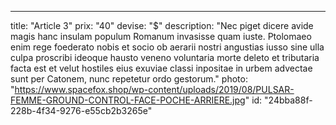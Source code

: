 ---
title: "Article 3"
prix: "40"
devise: "$"
description: "Nec piget dicere avide magis hanc insulam populum Romanum invasisse quam iuste. Ptolomaeo enim rege foederato nobis et socio ob aerarii nostri angustias iusso sine ulla culpa proscribi ideoque hausto veneno voluntaria morte deleto et tributaria facta est et velut hostiles eius exuviae classi inpositae in urbem advectae sunt per Catonem, nunc repetetur ordo gestorum."
photo: "https://www.spacefox.shop/wp-content/uploads/2019/08/PULSAR-FEMME-GROUND-CONTROL-FACE-POCHE-ARRIERE.jpg"
id: "24bba88f-228b-4f34-9276-e55cb2b3265e"
